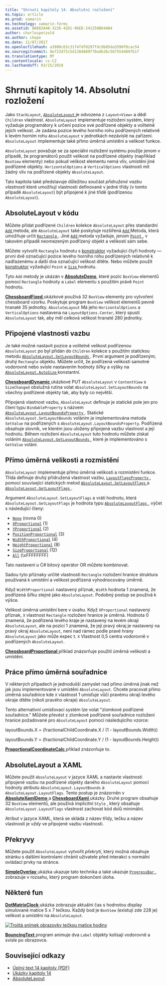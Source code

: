 ```yaml
---
title: "Shrnutí kapitoly 14. Absolutní rozložení"
ms.topic: article
ms.prod: xamarin
ms.technology: xamarin-forms
ms.assetid: 88882A48-3226-42D1-96ED-241250B64A84
author: charlespetzold
ms.author: chape
ms.date: 11/07/2017
ms.openlocfilehash: a3980c63c31f4fdf0297fdc9b05da3590f0cac54
ms.sourcegitcommit: 8e722d72c5d1384889f70adb26c5675544897b1f
ms.translationtype: MT
ms.contentlocale: cs-CZ
ms.lasthandoff: 03/15/2018
---
```

# <a name="summary-of-chapter-14-absolute-layout"></a>Shrnutí kapitoly 14. Absolutní rozložení

Jako `StackLayout`, [ `AbsoluteLayout` ](https://developer.xamarin.com/api/type/Xamarin.Forms.AbsoluteLayout/) je odvozena z `Layout<View>` a dědí `Children` vlastnost. `AbsoluteLayout` implementuje rozložení systém, který vyžaduje programátory k určení pozice své podřízené objekty a volitelně jejich velikost. Je zadána pozice levého horního rohu podřízených relativně k levém horním rohu `AbsoluteLayout` v jednotkách nezávislé na zařízení. `AbsoluteLayout` implementuje také přímo úměrná umístění a velikost funkce.

`AbsoluteLayout` považuje se za speciální rozložení systému použije jenom v případě, že programátorů použít velikost na podřízené objekty (například `BoxView` elementy) nebo pokud velikost elementu nemá vliv, umístění jiné podřízené objekty. `HorizontalOptions` a `VerticalOptions` vlastnosti mít žádný vliv na podřízené objekty `AbsoluteLayout`.

Tato kapitola také představuje důležitou součást *přidružené vazbu vlastnosti* které umožňují vlastnosti definované v jedné třídy (v tomto případě `AbsoluteLayout`) být připojené k jiné třídě (podřízenou `AbsoluteLayout`).

## <a name="absolutelayout-in-code"></a>AbsoluteLayout v kódu

Můžete přidat podřízené `Children` kolekce `AbsoluteLayout` přes standardní [ `Add` ](https://developer.xamarin.com/api/member/System.Collections.Generic.ICollection%3CT%3E.Add/p/T/) metoda, ale `AbsoluteLayout` také poskytuje rozšířená [ `Add` ](https://developer.xamarin.com/api/member/Xamarin.Forms.AbsoluteLayout+IAbsoluteList%3CT%3E.Add/p/Xamarin.Forms.View/Xamarin.Forms.Rectangle/Xamarin.Forms.AbsoluteLayoutFlags/) Metoda, která umožňuje určit [ `Rectangle` ](https://developer.xamarin.com/api/type/Xamarin.Forms.Rectangle/). Jiné [ `Add` ](https://developer.xamarin.com/api/member/Xamarin.Forms.AbsoluteLayout+IAbsoluteList%3CT%3E.Add/p/Xamarin.Forms.View/Xamarin.Forms.Point/) metoda vyžaduje, jenom [ `Point` ](https://developer.xamarin.com/api/type/Xamarin.Forms.Point/), v takovém případě neomezeným podřízený objekt a velikosti sám sebe.

Můžete vytvořit `Rectangle` hodnotu s [konstruktor](https://developer.xamarin.com/api/constructor/Xamarin.Forms.Rectangle.Rectangle/p/System.Double/System.Double/System.Double/System.Double/) vyžadující čtyři hodnoty &mdash; první dvě označující pozice levého horního rohu podřízených relativně k nadřazenému a další dva označující velikost dítěte. Nebo můžete použít [konstruktor](https://developer.xamarin.com/api/constructor/Xamarin.Forms.Rectangle.Rectangle/p/Xamarin.Forms.Point/Xamarin.Forms.Size/) vyžadující `Point` a [ `Size` ](https://developer.xamarin.com/api/type/Xamarin.Forms.Size/) hodnotu.

Tyto `Add` metody je ukázán v [ **AbsoluteDemo**](https://github.com/xamarin/xamarin-forms-book-samples/tree/master/Chapter14/AbsoluteDemo), které pozic `BoxView` elementů pomocí `Rectangle` hodnoty a `Label` elementu s použitím právě `Point` hodnotu.

[ **ChessboardFixed** ](https://github.com/xamarin/xamarin-forms-book-samples/tree/master/Chapter14/ChessboardFixed) ukázkové používá 32 `BoxView` elementy pro vytvoření chessboard vzorku. Poskytuje program `BoxView` velikost elementů pevně hranaté 35 jednotky. `AbsoluteLayout` Má jeho `HorizontalOptions` a `VerticalOptions` nastavena na `LayoutOptions.Center`, který spustí `AbsoluteLayout` tak, aby měl celková velikost hranaté 280 jednotky.

## <a name="attached-bindable-properties"></a>Připojené vlastnosti vazbu

Je také možné nastavit pozice a volitelně velikost podřízenou `AbsoluteLayout` po byl přidán do `Children` kolekce s použitím statickou metodu [ `AbsoluteLayout.SetLayoutBounds` ](https://developer.xamarin.com/api/member/Xamarin.Forms.AbsoluteLayout.SetLayoutBounds/p/Xamarin.Forms.BindableObject/Xamarin.Forms.Rectangle/). První argument je podřízeným; druhý `Rectangle` objektu. Můžete určit, že podřízená velikostí samotné vodorovně nebo svisle nastavením hodnoty šířky a výšky na [ `AbsoluteLayout.AutoSize` ](https://developer.xamarin.com/api/property/Xamarin.Forms.AbsoluteLayout.AutoSize/) konstantní.

[ **ChessboardDynamic** ](https://github.com/xamarin/xamarin-forms-book-samples/tree/master/Chapter14/ChessboardDynamic) ukázkové PUT `AbsoluteLayout` v `ContentView` s `SizeChanged` obslužná rutina volat `AbsoluteLayout.SetLayoutBounds` na všechny podřízené objekty tak, aby byly co největší.  

Připojená vlastnost vazbu, `AbsoluteLayout` definuje je statické pole jen pro čtení typu `BindableProperty` s názvem [ `AbsoluteLayout.LayoutBoundsProperty` ](https://developer.xamarin.com/api/field/Xamarin.Forms.AbsoluteLayout.LayoutBoundsProperty/). Statické `AbsoluteLayout.SetLayoutBounds` voláním je implementována metoda `SetValue` na podřízených s `AbsoluteLayout.LayoutBoundsProperty`. Podřízená obsahuje slovník, ve kterém jsou uloženy připojená vazbu vlastnost a její hodnotu. Během rozložení `AbsoluteLayout` tuto hodnotu můžete získat voláním [ `AbsoluteLayout.GetLayoutBounds` ](https://developer.xamarin.com/api/member/Xamarin.Forms.AbsoluteLayout.GetLayoutBounds/p/Xamarin.Forms.BindableObject/), které je implementováno s `GetValue` volání.

## <a name="proportional-sizing-and-positioning"></a>Přímo úměrná velikosti a rozmístění

`AbsoluteLayout` implementuje přímo úměrná velikosti a rozmístění funkce. Třída definuje druhý přidružená vlastnost vazbu, [ `LayoutFlagsProperty` ](https://developer.xamarin.com/api/field/Xamarin.Forms.AbsoluteLayout.LayoutFlagsProperty/), pomocí související statických metod [ `AbsoluteLayout.SetLayoutFlags` ](https://developer.xamarin.com/api/member/Xamarin.Forms.AbsoluteLayout.SetLayoutFlags/p/Xamarin.Forms.BindableObject/Xamarin.Forms.AbsoluteLayoutFlags/) a [ `AbsoluteLayout.GetLayoutFlags` ](https://developer.xamarin.com/api/member/Xamarin.Forms.AbsoluteLayout.GetLayoutFlags/p/Xamarin.Forms.BindableObject/).

Argument `AbsoluteLayout.SetLayoutFlags` a vrátí hodnotu, která `AbsoluteLayout.GetLayoutFlags` je hodnota typu [ `AbsoluteLayoutFlags` ](https://developer.xamarin.com/api/type/Xamarin.Forms.AbsoluteLayoutFlags/), výčet s následující členy:

- [`None`](https://developer.xamarin.com/api/field/Xamarin.Forms.AbsoluteLayoutFlags.None/) (rovna 0)
- [`XProportional`](https://developer.xamarin.com/api/field/Xamarin.Forms.AbsoluteLayoutFlags.XProportional/) (1)
- [`YProportional`](https://developer.xamarin.com/api/field/Xamarin.Forms.AbsoluteLayoutFlags.YProportional/) (2)
- [`PositionProportional`](https://developer.xamarin.com/api/field/Xamarin.Forms.AbsoluteLayoutFlags.PositionProportional/) (3)
- [`WidthProportional`](https://developer.xamarin.com/api/field/Xamarin.Forms.AbsoluteLayoutFlags.WidthProportional/) (4)
- [`HeightProportional`](https://developer.xamarin.com/api/field/Xamarin.Forms.AbsoluteLayoutFlags.HeightProportional/) (8)
- [`SizeProportional`](https://developer.xamarin.com/api/field/Xamarin.Forms.AbsoluteLayoutFlags.SizeProportional/) (12)
- [`All`](https://developer.xamarin.com/api/field/Xamarin.Forms.AbsoluteLayoutFlags.All/) (\xFFFFFFFF)

Tato nastavení u C# bitový operátor OR můžete kombinovat.

Sadou tyto příznaky určité vlastnosti `Rectangle` rozložení hranice struktura používaná k umístění a velikost podřízená vyhodnocovány úměrně.

Když `WidthProportional` nastavený příznak, `Width` hodnota 1 znamená, že podřízená šířku stejné jako `AbsoluteLayout`. Podobný postup se používá k výšce.

Velikost úměrná umístění bere v úvahu. Když `XProportional` nastavený příznak, `X` vlastnost `Rectangle` rozložení hranice je úměrná. Hodnota 0 znamená, že podřízená levého kraje je nastavený na levém okraji `AbsoluteLayout`, ale na pozici 1 znamená, že její pravý okraj je nastavený na pravý okraj `AbsoluteLayout`, není nad rámec podle pravé hrany `AbsoluteLayout` jako může expec t. `X` Vlastnost 0,5 centra vodorovně v podřízených `AbsoluteLayout`.

[ **ChessboardProportional** ](https://github.com/xamarin/xamarin-forms-book-samples/tree/master/Chapter14/ChessboardProportional) příklad znázorňuje použití úměrná velikosti a umístění.

## <a name="working-with-proportional-coordinates"></a>Práce přímo úměrná souřadnice

V některých případech je jednodušší zamyslet nad přímo úměrná jinak než jak jsou implementované v umístění `AbsoluteLayout`. Chcete pracovat přímo úměrná souřadnice kde `X` vlastnost 1 umisťuje vůči pravému okraji levého okraje dítěte (nikoli pravého okraje) `AbsoluteLayout`.

Tento alternativní umísťovací systém lze volat "zlomkové podřízené souřadnice." Můžete převést z zlomkové podřízené souřadnice rozložení hranice požadované pro `AbsoluteLayout` pomocí následujícího vzorce:

layoutBounds.X = (fractionalChildCoordinate.X / (1 - layoutBounds.Width))

layoutBounds.Y = (fractionalChildCoordinate.Y / (1 - layoutBounds.Height))

[ **ProportionalCoordinateCalc** ](https://github.com/xamarin/xamarin-forms-book-samples/tree/master/Chapter14/PropCoordCalc) příklad znázorňuje to.

## <a name="absolutelayout-and-xaml"></a>AbsoluteLayout a XAML

Můžete použít `AbsoluteLayout` v jazyce XAML a nastavte vlastnosti připojené vazbu na podřízené objekty daného `AbsoluteLayout` pomocí hodnoty atributu `AbsoluteLayout.LayoutBounds` a `AbsoluteLayout.LayoutFlags`. Tento postup je znázorněn v [ **AbsoluteXamlDemo** ](https://github.com/xamarin/xamarin-forms-book-samples/tree/master/Chapter14/AbsoluteXamlDemo) a [ **ChessboardXaml** ](https://github.com/xamarin/xamarin-forms-book-samples/tree/master/Chapter14/ChessboardXaml) ukázky. Druhé program obsahuje 32 `BoxView` elementů, ale používá implicitní `Style` , který obsahuje `AbsoluteLayout.LayoutFlags` vlastnost zachovat kód dolů minimální.

Atribut v jazyce XAML, která se skládá z název třídy, tečku a název vlastnosti je *vždy* ve připojené vazbu vlastnosti.

## <a name="overlays"></a>Překryvy

Můžete použít `AbsoluteLayout` vytvořit *překrytí*, který možná obsahuje stránku s dalšími kontrolami chránit uživatele před interakci s normální ovládací prvky na stránce. 

[ **SimpleOverlay** ](https://github.com/xamarin/xamarin-forms-book-samples/tree/master/Chapter14/SimpleOverlay) ukázka ukazuje tato technika a také ukazuje [ `ProgressBar` ](https://developer.xamarin.com/api/type/Xamarin.Forms.ProgressBar/), zobrazuje v rozsahu, který program dokončení úloha.

## <a name="some-fun"></a>Některé fun

[ **DotMatrixClock** ](https://github.com/xamarin/xamarin-forms-book-samples/tree/master/Chapter14/DotMatrixClock) ukázka zobrazuje aktuální čas s hodnotou display simulované matice 5 x 7 tečkou. Každý bod je `BoxView` (existují zde 228 je) velikost a umístění na `AbsoluteLayout`.

[![Trojitá snímek obrazovky tečkou matice hodiny](images/ch14fg08-small.png "tečkou matice hodiny")](images/ch14fg08-large.png#lightbox "tečkou matice hodiny")

[ **BouncingText** ](https://github.com/xamarin/xamarin-forms-book-samples/tree/master/Chapter14/BouncingText) program animuje dva `Label` objekty kolísají vodorovně a svisle po obrazovce.



## <a name="related-links"></a>Související odkazy

- [Úplný text 14 kapitoly (PDF)](https://download.xamarin.com/developer/xamarin-forms-book/XamarinFormsBook-Ch14-Apr2016.pdf)
- [Ukázky kapitoly 14](https://github.com/xamarin/xamarin-forms-book-samples/tree/master/Chapter14)
- [AbsoluteLayout](~/xamarin-forms/user-interface/layouts/absolute-layout.md)
